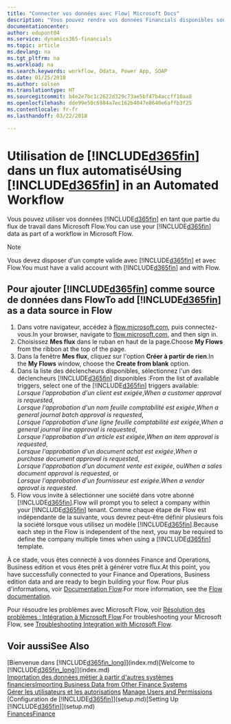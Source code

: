 ```yaml
---
title: "Connecter vos données avec Flow| Microsoft Docs"
description: "Vous pouvez rendre vos données Financials disponibles sous forme de données sources et spécifier une URL OData de vos services Web pour générer un flux de travail automatisé."
documentationcenter: 
author: edupont04
ms.service: dynamics365-financials
ms.topic: article
ms.devlang: na
ms.tgt_pltfrm: na
ms.workload: na
ms.search.keywords: workflow, Odata, Power App, SOAP
ms.date: 01/25/2018
ms.author: solsen
ms.translationtype: HT
ms.sourcegitcommit: b4e2e7bc1c2622d329c73ae5bf47b4accff10aa8
ms.openlocfilehash: dde99e50c6984a7ec162b4047e8640e6affb3f25
ms.contentlocale: fr-fr
ms.lasthandoff: 03/22/2018

---
```

# <a name="using-included365finincludesd365finmdmd-in-an-automated-workflow"></a><span data-ttu-id="25f40-103">Utilisation de [!INCLUDE[d365fin](includes/d365fin_md.md)] dans un flux automatisé</span><span class="sxs-lookup"><span data-stu-id="25f40-103">Using [!INCLUDE[d365fin](includes/d365fin_md.md)] in an Automated Workflow</span></span>
<span data-ttu-id="25f40-104">Vous pouvez utiliser vos données [!INCLUDE[d365fin](includes/d365fin_md.md)] en tant que partie du flux de travail dans Microsoft Flow.</span><span class="sxs-lookup"><span data-stu-id="25f40-104">You can use your [!INCLUDE[d365fin](includes/d365fin_md.md)] data as part of a workflow in Microsoft Flow.</span></span>  

> [!NOTE]  
>   <span data-ttu-id="25f40-105">Vous devez disposer d'un compte valide avec [!INCLUDE[d365fin](includes/d365fin_md.md)] et avec Flow.</span><span class="sxs-lookup"><span data-stu-id="25f40-105">You must have a valid account with [!INCLUDE[d365fin](includes/d365fin_md.md)] and with Flow.</span></span>  

## <a name="to-add-included365finincludesd365finmdmd-as-a-data-source-in-flow"></a><span data-ttu-id="25f40-106">Pour ajouter [!INCLUDE[d365fin](includes/d365fin_md.md)] comme source de données dans Flow</span><span class="sxs-lookup"><span data-stu-id="25f40-106">To add [!INCLUDE[d365fin](includes/d365fin_md.md)] as a data source in Flow</span></span>
1. <span data-ttu-id="25f40-107">Dans votre navigateur, accédez à [flow.microsoft.com](https://flow.microsoft.com/en-us/), puis connectez-vous.</span><span class="sxs-lookup"><span data-stu-id="25f40-107">In your browser, navigate to [flow.microsoft.com](https://flow.microsoft.com/en-us/), and then sign in.</span></span>
2. <span data-ttu-id="25f40-108">Choisissez **Mes flux** dans le ruban en haut de la page.</span><span class="sxs-lookup"><span data-stu-id="25f40-108">Choose **My Flows** from the ribbon at the top of the page.</span></span>
3. <span data-ttu-id="25f40-109">Dans la fenêtre **Mes flux**, cliquez sur l'option **Créer à partir de rien**.</span><span class="sxs-lookup"><span data-stu-id="25f40-109">In the **My Flows** window, choose the **Create from blank** option.</span></span>
4. <span data-ttu-id="25f40-110">Dans la liste des déclencheurs disponibles, sélectionnez l'un des déclencheurs [!INCLUDE[d365fin](includes/d365fin_md.md)] disponibles :</span><span class="sxs-lookup"><span data-stu-id="25f40-110">From the list of available triggers, select one of the [!INCLUDE[d365fin](includes/d365fin_md.md)] triggers available:</span></span>  
    <span data-ttu-id="25f40-111">*Lorsque l'approbation d'un client est exigée*,</span><span class="sxs-lookup"><span data-stu-id="25f40-111">*When a customer approval is requested*,</span></span>  
    <span data-ttu-id="25f40-112">*Lorsque l'approbation d'un nom feuille comptabilité est exigée*,</span><span class="sxs-lookup"><span data-stu-id="25f40-112">*When a general journal batch approval is requested*,</span></span>  
    <span data-ttu-id="25f40-113">*Lorsque l'approbation d'une ligne feuille comptabilité est exigée*,</span><span class="sxs-lookup"><span data-stu-id="25f40-113">*When a general journal line approval is requested*,</span></span>  
    <span data-ttu-id="25f40-114">*Lorsque l'approbation d'un article est exigée*,</span><span class="sxs-lookup"><span data-stu-id="25f40-114">*When an item approval is requested*,</span></span>  
    <span data-ttu-id="25f40-115">*Lorsque l'approbation d'un document achat est exigée*,</span><span class="sxs-lookup"><span data-stu-id="25f40-115">*When a purchase document approval is requested*,</span></span>  
    <span data-ttu-id="25f40-116">*Lorsque l'approbation d'un document vente est exigée*, ou</span><span class="sxs-lookup"><span data-stu-id="25f40-116">*When a sales document approval is requested*, or</span></span>  
    <span data-ttu-id="25f40-117">*Lorsque l'approbation d'un fournisseur est exigée*.</span><span class="sxs-lookup"><span data-stu-id="25f40-117">*When a vendor aproval is requested*.</span></span>
5. <span data-ttu-id="25f40-118">Flow vous invite à sélectionner une société dans votre abonné [!INCLUDE[d365fin](includes/d365fin_md.md)].</span><span class="sxs-lookup"><span data-stu-id="25f40-118">Flow will prompt you to select a company within your [!INCLUDE[d365fin](includes/d365fin_md.md)] tenant.</span></span> <span data-ttu-id="25f40-119">Comme chaque étape de Flow est indépendante de la suivante, vous devrez peut-être définir plusieurs fois la société lorsque vous utilisez un modèle [!INCLUDE[d365fin](includes/d365fin_md.md)].</span><span class="sxs-lookup"><span data-stu-id="25f40-119">Because each step in the Flow is independent of the next, you may be required to define the company multiple times when using a [!INCLUDE[d365fin](includes/d365fin_md.md)] template.</span></span>

<span data-ttu-id="25f40-120">À ce stade, vous êtes connecté à vos données Finance and Operations, Business edition et vous êtes prêt à générer votre flux.</span><span class="sxs-lookup"><span data-stu-id="25f40-120">At this point, you have successfully connected to your Finance and Operations, Business edition data and are ready to begin building your flow.</span></span> <span data-ttu-id="25f40-121">Pour plus d'informations, voir [Documentation Flow](https://flow.microsoft.com/documentation/getting-started/).</span><span class="sxs-lookup"><span data-stu-id="25f40-121">For more information, see the [Flow documentation](https://flow.microsoft.com/documentation/getting-started/).</span></span>

<span data-ttu-id="25f40-122">Pour résoudre les problèmes avec Microsoft Flow, voir [Résolution des problèmes : Intégration à Microsoft Flow](across-troubleshooting-how-use-financials-data-source-flow.md).</span><span class="sxs-lookup"><span data-stu-id="25f40-122">For troubleshooting your Microsoft Flow, see [Troubleshooting Integration with Microsoft Flow](across-troubleshooting-how-use-financials-data-source-flow.md).</span></span>

## <a name="see-also"></a><span data-ttu-id="25f40-123">Voir aussi</span><span class="sxs-lookup"><span data-stu-id="25f40-123">See Also</span></span>
<span data-ttu-id="25f40-124">[Bienvenue dans [!INCLUDE[d365fin_long](includes/d365fin_long_md.md)]](index.md)</span><span class="sxs-lookup"><span data-stu-id="25f40-124">[Welcome to [!INCLUDE[d365fin_long](includes/d365fin_long_md.md)]](index.md)</span></span>  
[<span data-ttu-id="25f40-125">Importation des données métier à partir d'autres systèmes financiers</span><span class="sxs-lookup"><span data-stu-id="25f40-125">Importing Business Data from Other Finance Systems</span></span>](upload-data.md)  
<span data-ttu-id="25f40-126">[Gérer les utilisateurs et les autorisations](ui-how-users-permissions.md)  </span><span class="sxs-lookup"><span data-stu-id="25f40-126">[Manage Users and Permissions](ui-how-users-permissions.md)  </span></span>  
<span data-ttu-id="25f40-127">[Configuration de [!INCLUDE[d365fin](includes/d365fin_md.md)]](setup.md)</span><span class="sxs-lookup"><span data-stu-id="25f40-127">[Setting Up [!INCLUDE[d365fin](includes/d365fin_md.md)]](setup.md)</span></span>  
[<span data-ttu-id="25f40-128">Finances</span><span class="sxs-lookup"><span data-stu-id="25f40-128">Finance</span></span>](finance.md)  

